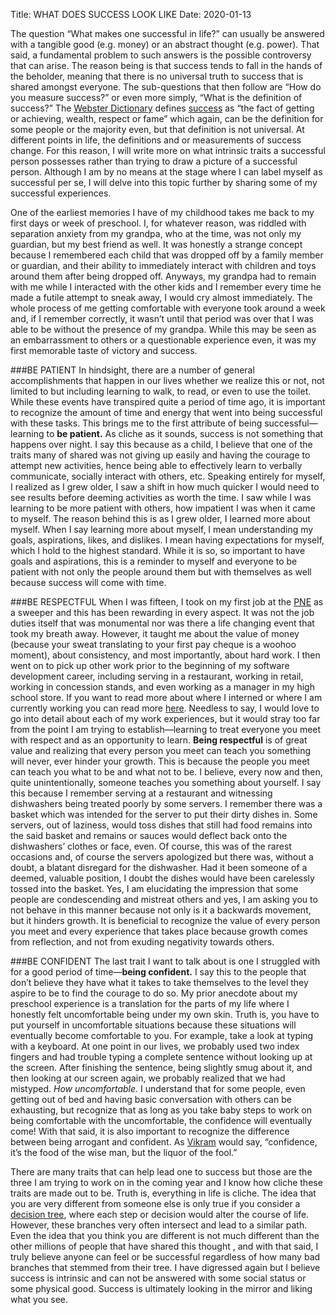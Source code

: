 Title: WHAT DOES SUCCESS LOOK LIKE
Date: 2020-01-13

The question “What makes one successful in life?” can usually be answered with a tangible good (e.g. money) or an abstract thought (e.g. power). That said, a fundamental problem to such answers is the possible controversy that can arise. The reason being is that success tends to fall in the hands of the beholder, meaning that there is no universal truth to success that is shared amongst everyone. The sub-questions that then follow are “How do you measure success?” or even more simply, “What is the definition of success?” The [Webster Dictionary](https://www.dictionary.com/browse/webster-s-dictionary) defines
[success](https://www.merriam-webster.com/dictionary/success) as “the fact of getting or achieving, wealth, respect or fame” which again, can be the definition for some people or the majority even, but that definition is not universal. At different points in life, the definitions and or measurements of success change. For this reason, I will write more on what intrinsic traits a successful person possesses rather than trying to draw a picture of a successful person. Although I am by no means at the stage where I can label myself as successful per se, I will delve into this topic further by sharing some of my successful experiences.

One of the earliest memories I have of my childhood takes me back to my first days or week of preschool. I, for whatever reason, was riddled with separation anxiety from my grandpa, who at the time, was not only my guardian, but my best friend as well. It was honestly a strange concept because I remembered each child that was dropped off by a family member or guardian, and their ability to immediately interact with children and toys around them after being dropped off. Anyways, my grandpa had to remain with me while I interacted with the other kids and I remember every time he made a futile attempt to sneak away, I would cry almost immediately. The whole process of me getting comfortable with everyone took around a week and, if I remember correctly, it wasn’t until that period was over that I was able to be without the presence of my grandpa. While this may be seen as an embarrassment to others or a questionable experience even, it was my first memorable taste of victory and success.

###BE PATIENT
In hindsight, there are a number of general accomplishments that happen in our lives whether we realize this or not, not limited to but including learning to walk, to read, or even to use the toilet. While these events have transpired quite a period of time ago, it is important to recognize the amount of time and energy that went into being successful with these tasks. This brings me to the first attribute of being successful—learning to **be patient.** As cliche as it sounds, success is not something that happens over night. I say this because as a child, I believe that one of the traits many of shared was not giving up easily and having the courage to attempt new activities, hence being able to effectively learn to verbally communicate, socially interact with others, etc. Speaking entirely for myself, I realized as I grew older, I saw a shift in how much quicker I would need to see results before deeming activities as worth the time. I saw while I was learning to be more patient with others, how impatient I was when it came to myself. The reason behind this is as I grew older, I learned more about myself. When I say learning more about myself, I mean understanding my goals, aspirations, likes, and dislikes. I mean having expectations for myself, which I hold to the highest standard. While it is so, so important to have goals and aspirations, this is a reminder to myself and everyone to be patient with not only the people around them but with themselves as well because success will come with time.

###BE RESPECTFUL
When I was fifteen, I took on my first job at the [PNE](https://www.pne.ca/) as a sweeper and this has been rewarding in every aspect. It was not the job duties itself that was monumental nor was there a life changing event that took my breath away. However, it taught me about the value of money (because your sweat translating to your first pay cheque is a woohoo moment), about consistency, and most importantly, about hard work. I then went on to pick up other work prior to the beginning of my software development career, including serving in a restaurant, working in retail, working in concession stands, and even working as a manager in my high school store. If you want to read more about where I interned or where I am currently working you can read more [here](edieye.ca/about). Needless to say, I would love to go into detail about each of my work experiences, but it would stray too far from the point I am trying to establish—learning to treat everyone you meet with respect and as an opportunity to learn. **Being respectful** is of great value and realizing that every person you meet can teach you something will never, ever hinder your growth. This is because the people you meet can teach you what to be and what not to be. I believe, every now and then, quite unintentionally, someone teaches you something about yourself. I say this because I remember serving at a restaurant and witnessing dishwashers being treated poorly by some servers. I remember there was a basket which was intended for the server to put their dirty dishes in. Some servers, out of laziness, would toss dishes that still had food remains into the said basket and remains or sauces would deflect back onto the dishwashers’ clothes or face, even. Of course, this was of the rarest occasions and, of course the servers apologized but there was, without a doubt, a blatant disregard for the dishwasher. Had it been someone of a deemed, valuable position, I doubt the dishes would have been carelessly tossed into the basket. Yes, I am elucidating the impression that some people are condescending and mistreat others and yes, I am asking you to not behave in this manner because not only is it a backwards movement, but it hinders growth. It is beneficial to recognize the value of every person you meet and every experience that takes place because growth comes from reflection, and not from exuding negativity towards others.

###BE CONFIDENT
 The last trait I want to talk about is one I struggled with for a good period of time—**being confident.** I say this to the people that don’t believe they have what it takes to take themselves to the level they aspire to be to find the courage to do so. My prior anecdote about my preschool experience is a translation for the parts of my life where I honestly felt uncomfortable being under my own skin. Truth is, you have to put yourself in uncomfortable situations because these situations will eventually become comfortable to you. For example, take a look at typing with a keyboard. At one point in our lives, we probably used two index fingers and had trouble typing a complete sentence without looking up at the screen. After finishing the sentence, being slightly smug about it, and then looking at our screen again, we probably realized that we had mistyped. *How uncomfortable.* I understand that for some people, even getting out of bed and having basic conversation with others can be exhausting, but recognize that as long as you take baby steps to work on being comfortable with the uncomfortable, the confidence will eventually come! With that said, it is also important to recognize the difference between being arrogant and confident. As [Vikram](https://theoffice.fandom.com/wiki/Vikram) would say, “confidence, it’s the food of the wise man, but the liquor of the fool.”

There are many traits that can help lead one to success but those are the three I am trying to work on in the coming year and I know how cliche these traits are made out to be. Truth is, everything in life is cliche. The idea that you are very different from someone else is only true if you consider a [decision tree](https://en.wikipedia.org/wiki/Decision_tree), where each step or decision would alter the course of life. However, these branches very often intersect and lead to a similar path. Even the idea that you think you are different is not much different than the other millions of people that have shared this thought , and with that said, I truly believe anyone can feel or be successful regardless of how many bad branches that stemmed from their tree. I have digressed again but I believe success is intrinsic and can not be answered with some social status or some physical good. Success is ultimately looking in the mirror and liking what you see.
